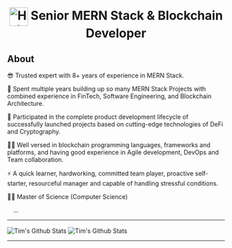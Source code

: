 <h1 align="center"><img align="center" width="43" alt="Hi there!" src="https://raw.githubusercontent.com/MartinHeinz/MartinHeinz/master/wave.gif" /> Senior MERN Stack & Blockchain Developer</h1>

## About

😎 Trusted expert with 8+ years of experience in MERN Stack.

🔭 Spent multiple years building up so many MERN Stack Projects with combined experience in FinTech, Software Engineering, and Blockchain Architecture.

🚀 Participated in the complete product development lifecycle of successfully launched projects based on cutting-edge technologies of DeFi and Cryptography.

👨‍💻 Well versed in blockchain programming languages, frameworks and platforms,  and having good experience in Agile development, DevOps and Team collaboration.

⚡ A quick learner, hardworking, committed team player, proactive self-starter, resourceful manager and capable of handling stressful conditions.

👨‍🎓 Master of Science (Computer Science)



&emsp;...

--- 

<img align="center" alt="Tim's Github Stats" src="https://github-readme-stats.vercel.app/api?username=Apple-Tree-Tim&show_icons=true&hide_border=true&theme=dark" />
<img align="center" alt="Tim's Github Stats" src="https://github-readme-streak-stats.herokuapp.com/?user=Apple-Tree-Tim&hide_border=true&theme=dark" />

---
